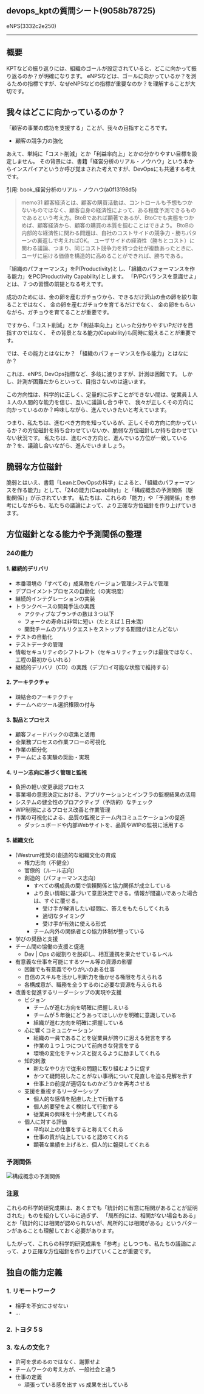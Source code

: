 devops_kptの質問シート(9058b78725)
---


eNPS(3332c2e250)

---

## 概要
KPTなどの振り返りには、組織のゴールが設定されていると、どこに向かって振り返るのか？が明確になります。
eNPSなどは、ゴールに向かっているか？を測るための指標ですが、なぜeNPSなどの指標が重要なのか？を理解することが大切です。

## 我々はどこに向かっているのか？
「顧客の事業の成功を支援する」ことが、我々の目指すところです。
- 顧客の競争力の強化

あえて、単純に「コスト削減」とか「利益率向上」とかの分かりやすい目標を設定しません。
その背景には、書籍「経営分析のリアル・ノウハウ」という本からインスパイアというか呼び覚まされた考えですが、DevOpsにも共通する考えです。

引用: book_経営分析のリアル・ノウハウ(a0f13198d5)
>memo31
>顧客経済とは、顧客の購買活動は、コントロールも予想もつかないものではなく、顧客自身の経済性によって、ある程度予測できるものであるという考え方。BtoBであれば顕著であるが、BtoCでも実態をつかめば、顧客経済から、顧客の購買の本質を掴むことはできよう。
>BtoBの内部的な経済性に関わる問題は、自社のコストサイドの競争力・勝ちパターンの裏返しで考えればOK。
>ユーザサイドの経済性（勝ちとコスト）に関わる議論、つまり、同じコスト競争力を持つ会社が複数あったときに、ユーザに届ける価値を構造的に高めることができれば、勝ちである。

「組織のパフォーマンス」をP(Productivity)とし、「組織のパフォーマンスを作る能力」をPC(Productivity Capability)とします。
「P/PCバランスを意識せよ」とは、７つの習慣の前提となる考えです。

成功のためには、金の卵を産むガチョウから、できるだけ沢山の金の卵を絞り取ることではなく、
金の卵を産むガチョウを育てるだけでなく、
金の卵をもらいながら、ガチョウを育てることが重要です。

ですから、「コスト削減」とか「利益率向上」といった分かりやすいPだけを目指すのではなく、
その背景となる能力(Capability)も同時に鍛えることが重要です。

では、その能力とはなにか？
「組織のパフォーマンスを作る能力」とはなにか？

これは、eNPS, DevOps指標など、多岐に渡りますが、計測は困難です。
しかし、計測が困難だからといって、目指さないのは違います。

この方向性は、科学的に正しく、定量的に示すことができない間は、従業員１人１人の人間的な能力を信じ、互いに議論し合う中で、
我々が正しくその方向に向かっているのか？吟味しながら、進んでいきたいと考えています。

つまり、私たちは、進むべき方向を知っているが、正しくその方向に向かっているか？の方位磁針を持ち合わせていないか、脆弱な方位磁針しか持ち合わせていない状況です。
私たちは、進むべき方向と、進んでいる方位が一致しているか？を、議論し合いながら、進んでいきましょう。

## 脆弱な方位磁針
脆弱とはいえ、書籍「LeanとDevOpsの科学」によると、「組織のパフォーマンスを作る能力」として、「24の能力(Capability)」と「構成概念の予測関係（駆動関係）」が示されています。
私たちは、これらの「能力」や「予測関係」を参考にしながらも、私たちの議論によって、より正確な方位磁針を作り上げていきます。

## 方位磁針となる能力や予測関係の整理
### 24の能力
#### 1. 継続的デリバリ
- 本番環境の「すべての」成果物をバージョン管理システムで管理
- デプロイメントプロセスの自動化（の実現度）
- 継続的インテグレーションの実装
- トランクベースの開発手法の実践
  - アクティブなブランチの数は３つ以下
  - フォークの寿命は非常に短い（たとえば１日未満）
  - 開発チームのプルリクエストをストップする期間がほとんどない
- テストの自動化
- テストデータの管理
- 情報セキュリティのシフトレフト（セキュリティチェックは最後ではなく、工程の最初からいれる）
- 継続的デリバリ（CD）の実践（デプロイ可能な状態で維持する）
#### 2. アーキテクチャ
- 疎結合のアーキテクチャ
- チームへのツール選択権限の付与
#### 3. 製品とプロセス
- 顧客フィードバックの収集と活用
- 全業務プロセスの作業フローの可視化
- 作業の細分化
- チームによる実験の奨励・実現
#### 4. リーン志向に基づく管理と監視
- 負担の軽い変更承認プロセス
- 事業場の意思決定における、アプリケーションとインフラの監視結果の活用
- システムの健全性のプロアクティブ（予防的）なチェック
- WIP制限によるプロセス改善と作業管理
- 作業の可視化による、品質の監視とチーム内コミュニケーションの促進
  - ダッシュボードや内部Webサイトを、品質やWIPの監視に活用する
#### 5. 組織文化
- (Westrum推奨の)創造的な組織文化の育成
  - 権力志向（不健全）
  - 官僚的（ルール志向）
  - 創造的（パフォーマンス志向）
    - すべての構成員の間で信頼関係と協力関係が成立している
    - より良い情報に基づいて意思決定できる。情報が間違いであった場合は、すぐに覆せる。
      - 受け手が解消したい疑問に、答えをもたらしてくれる
      - 適切なタイミング
      - 受け手が有効に使える形式
    - チーム内外の関係者との協力体制が整っている
- 学びの奨励と支援
- チーム間の協働の支援と促進
  - Dev | Ops の縦割りを脱却し、相互連携を果たせているレベル
- 有意義な仕事を可能にするツール等の資源の影響
  - 困難でも有意義でやりがいのある仕事
  - 自信のスキルを活かし判断力を働かせる権限を与えられる
  - 各構成意が、職務を全うするのに必要な資源を与えられる
- 改善を促進するリーダーシップの実現や支援
  - ビジョン
    - チームが進む方向を明確に把握しえいる
    - チームが５年後にどうあってほしいかを明確に意識している
    - 組織が進む方向を明確に把握している
  - 心に響くコミュニケーション
    - 組織の一員であることを従業員が誇りに思える発言をする
    - 作業の１つ１つについて前向きな発言をする
    - 環境の変化をチャンスと捉えるように励ましてくれる
  - 知的刺激
    - 新たなやり方で従来の問題に取り組むように促す
    - かつて疑問視したことがない事柄について見直しを迫る見解を示す
    - 仕事上の前提が適切なものかどうかを再考させる
  - 支援を重視するリーダーシップ
    - 個人的な感情を配慮した上で行動する
    - 個人的要望をよく検討して行動する
    - 従業員の興味を十分考慮してくれる
  - 個人に対する評価
    - 平均以上の仕事をすると称えてくれる
    - 仕事の質が向上していると認めてくれる
    - 顕著な業績を上げると、個人的に報奨してくれる

### 予測関係
![構成概念の予測関係](構成概念の予測関係.jpg)

### 注意
これらの科学的研究成果は、あくまでも「統計的に有意に相関があることが証明された」ものを紹介しているに過ぎず、
「局所的には、相関がない場合もある」とか「統計的には相関が認められないが、局所的には相関がある」というパターンがあることも理解しておく必要があります。

したがって、これらの科学的研究成果を「参考」としつつも、私たちの議論によって、より正確な方位磁針を作り上げていくことが重要です。


## 独自の能力定義
### 1. リモートワーク
- 相手を不安にさせない
- ...
### 2. トヨタ５S

### 3. なんの文化？
- 許可を求めるのではなく、謝罪せよ
- チームワークの考え方が、一般社会と違う
- 仕事の定義
  - 頑張っている感を出す vs 成果を出している

